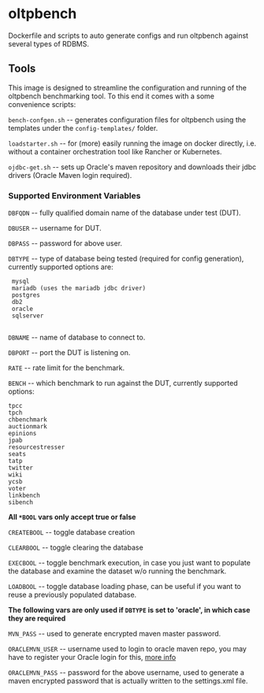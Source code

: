 # oltpbench
Dockerfile and scripts to auto generate configs and run oltpbench against several types of RDBMS.

## Tools

This image is designed to streamline the configuration and running of the oltpbench benchmarking tool. To this end it comes with a some convenience scripts: 

`bench-confgen.sh` -- generates configuration files for oltpbench using the templates under the `config-templates/` folder.

`loadstarter.sh` -- for (more) easily running the image on docker directly, i.e. without a container orchestration tool like Rancher or Kubernetes.

`ojdbc-get.sh` -- sets up Oracle's maven repository and downloads their jdbc drivers (Oracle Maven login required).


### Supported Environment Variables

`DBFQDN` -- fully qualified domain name of the database under test (DUT).

`DBUSER` -- username for DUT.

`DBPASS` -- password for above user.

`DBTYPE` -- type of database being tested (required for config generation), currently supported options are:

```
 mysql
 mariadb (uses the mariadb jdbc driver)
 postgres
 db2
 oracle
 sqlserver
 
```

`DBNAME` -- name of database to connect to.

`DBPORT` -- port the DUT is listening on.

`RATE` -- rate limit for the benchmark.

`BENCH` -- which benchmark to run against the DUT, currently supported options:

```
tpcc
tpch
chbenchmark
auctionmark
epinions
jpab
resourcestresser
seats
tatp
twitter
wiki
ycsb
voter
linkbench
sibench

```

**All `*BOOL` vars only accept true or false**

`CREATEBOOL` -- toggle database creation

`CLEARBOOL` -- toggle clearing the database

`EXECBOOL` -- toggle benchmark execution, in case you just want to populate the database and examine the dataset w/o running the benchmark.

`LOADBOOL` -- toggle database loading phase, can be useful if you want to reuse a previously populated database.

**The following vars are only used if `DBTYPE` is set to 'oracle', in which case they are required**

`MVN_PASS` -- used to generate encrypted maven master password.

`ORACLEMVN_USER` -- username used to login to oracle maven repo, you may have to register your Oracle login for this, [more info](http://www.oracle.com/webfolder/application/maven/index.html)

`ORACLEMVN_PASS` -- password for the above username, used to generate a maven encrypted password that is actually written to the settings.xml file. 


